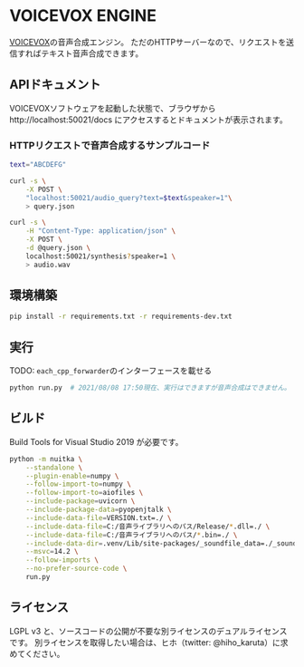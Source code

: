 # VOICEVOX ENGINE

[VOICEVOX](https://github.com/Hiroshiba/voicevox)の音声合成エンジン。
ただのHTTPサーバーなので、リクエストを送信すればテキスト音声合成できます。

## APIドキュメント

VOICEVOXソフトウェアを起動した状態で、ブラウザから http://localhost:50021/docs にアクセスするとドキュメントが表示されます。

### HTTPリクエストで音声合成するサンプルコード

```bash
text="ABCDEFG"

curl -s \
    -X POST \
    "localhost:50021/audio_query?text=$text&speaker=1"\
    > query.json

curl -s \
    -H "Content-Type: application/json" \
    -X POST \
    -d @query.json \
    localhost:50021/synthesis?speaker=1 \
    > audio.wav
```

## 環境構築

```bash
pip install -r requirements.txt -r requirements-dev.txt
```

## 実行

TODO: `each_cpp_forwarder`のインターフェースを載せる

```bash
python run.py  # 2021/08/08 17:50現在、実行はできますが音声合成はできません。
```

## ビルド

Build Tools for Visual Studio 2019 が必要です。

```bash
python -m nuitka \
    --standalone \
    --plugin-enable=numpy \
    --follow-import-to=numpy \
    --follow-import-to=aiofiles \
    --include-package=uvicorn \
    --include-package-data=pyopenjtalk \
    --include-data-file=VERSION.txt=./ \
    --include-data-file=C:/音声ライブラリへのパス/Release/*.dll=./ \
    --include-data-file=C:/音声ライブラリへのパス/*.bin=./ \
    --include-data-dir=.venv/Lib/site-packages/_soundfile_data=./_soundfile_data \
    --msvc=14.2 \
    --follow-imports \
    --no-prefer-source-code \
    run.py
```

## ライセンス

LGPL v3 と、ソースコードの公開が不要な別ライセンスのデュアルライセンスです。
別ライセンスを取得したい場合は、ヒホ（twitter: @hiho_karuta）に求めてください。
